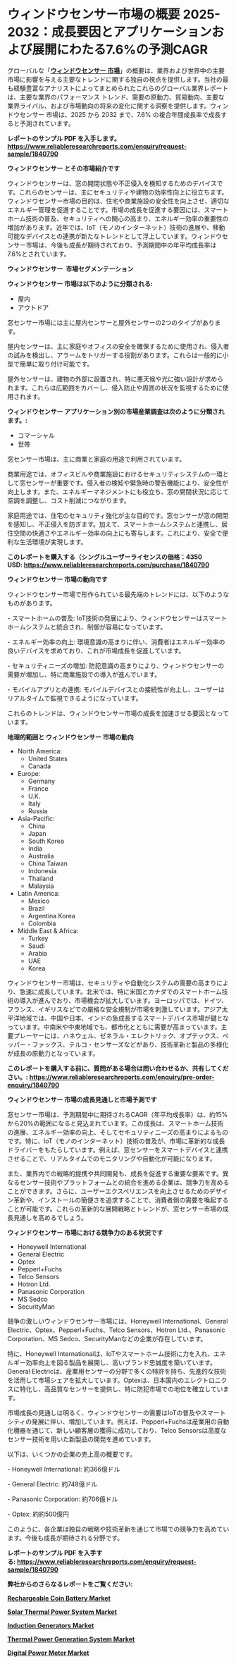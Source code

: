 <p><h1>ウィンドウセンサー市場の概要 2025-2032：成長要因とアプリケーションおよび展開にわたる7.6%の予測CAGR</h1></p><p>グローバルな「<a href="https://www.reliableresearchreports.com/window-sensors-r1840790?utm_campaign=107&utm_medium=6&utm_source=Github&utm_content=ia&utm_term=14022025&utm_id=window-sensors"><strong>ウィンドウセンサー 市場</strong></a>」の概要は、業界および世界中の主要市場に影響を与える主要なトレンドに関する独自の視点を提供します。当社の最も経験豊富なアナリストによってまとめられたこれらのグローバル業界レポートは、主要な業界のパフォーマンス トレンド、需要の原動力、貿易動向、主要な業界ライバル、および市場動向の将来の変化に関する洞察を提供します。ウィンドウセンサー 市場は、2025 から 2032 まで、7.6% の複合年間成長率で成長すると予測されています。</p>
<p><strong>レポートのサンプル PDF を入手します。</strong><strong><a href="https://www.reliableresearchreports.com/enquiry/request-sample/1840790?utm_campaign=107&utm_medium=6&utm_source=Github&utm_content=ia&utm_term=14022025&utm_id=window-sensors">https://www.reliableresearchreports.com/enquiry/request-sample/1840790</a></strong></p>
<p><strong>ウィンドウセンサー とその市場紹介です</strong></p>
<p><p>ウィンドウセンサーは、窓の開閉状態や不正侵入を検知するためのデバイスです。これらのセンサーは、主にセキュリティや建物の効率性向上に役立ちます。ウィンドウセンサー市場の目的は、住宅や商業施設の安全性を向上させ、適切なエネルギー管理を促進することです。市場の成長を促進する要因には、スマートホーム技術の普及、セキュリティへの関心の高まり、エネルギー効率の重要性の増加があります。近年では、IoT（モノのインターネット）技術の進展や、移動可能なデバイスとの連携が新たなトレンドとして浮上しています。ウィンドウセンサー市場は、今後も成長が期待されており、予測期間中の年平均成長率は7.6%とされています。</p><strong><a href="|AUTHORITHY_DOMAIN_URL|?utm_campaign=107&utm_medium=6&utm_source=Github&utm_content=ia&utm_term=14022025&utm_id=window-sensors"></a></strong></p>
<p><strong>ウィンドウセンサー&nbsp;</strong><strong>&nbsp;市場セグメンテーション</strong></p>
<p><strong>ウィンドウセンサー 市場は以下のように分類される:</strong>&nbsp;</p>
<p><ul><li>屋内</li><li>アウトドア</li></ul></p>
<p><p>窓センサー市場には主に屋内センサーと屋外センサーの2つのタイプがあります。</p><p>屋内センサーは、主に家庭やオフィスの安全を確保するために使用され、侵入者の試みを検出し、アラームをトリガーする役割があります。これらは一般的に小型で簡単に取り付け可能です。</p><p>屋外センサーは、建物の外部に設置され、特に悪天候や光に強い設計が求められます。これらは広範囲をカバーし、侵入防止や周囲の状況を監視するために使用されます。</p></p>
<p><strong> ウィンドウセンサー アプリケーション別の市場産業調査は次のように分類されます。:</strong></p>
<p><ul><li>コマーシャル</li><li>世帯</li></ul></p>
<p><p>窓センサー市場は、主に商業と家庭の用途で利用されています。</p><p>商業用途では、オフィスビルや商業施設におけるセキュリティシステムの一環として窓センサーが重要です。侵入者の検知や緊急時の警告機能により、安全性が向上します。また、エネルギーマネジメントにも役立ち、窓の開閉状況に応じて空調を調整し、コスト削減につながります。</p><p>家庭用途では、住宅のセキュリティ強化が主な目的です。窓センサーが窓の開閉を感知し、不正侵入を防ぎます。加えて、スマートホームシステムと連携し、居住空間の快適さやエネルギー効率の向上にも寄与します。これにより、安全で便利な生活環境が実現します。</p></p>
<p><strong>このレポートを購入する（シングルユーザーライセンスの価格：4350 USD:</strong><strong>&nbsp;<a href="https://www.reliableresearchreports.com/purchase/1840790?utm_campaign=107&utm_medium=6&utm_source=Github&utm_content=ia&utm_term=14022025&utm_id=window-sensors">https://www.reliableresearchreports.com/purchase/1840790</a></strong></p>
<p><strong>ウィンドウセンサー 市場の動向です</strong></p>
<p><p>ウィンドウセンサー市場で形作られている最先端のトレンドには、以下のようなものがあります。</p><p>- スマートホームの普及: IoT技術の発展により、ウィンドウセンサーはスマートホームシステムと統合され、制御が容易になっています。</p><p>- エネルギー効率の向上: 環境意識の高まりに伴い、消費者はエネルギー効率の良いデバイスを求めており、これが市場成長を促進しています。</p><p>- セキュリティニーズの増加: 防犯意識の高まりにより、ウィンドウセンサーの需要が増加し、特に商業施設での導入が進んでいます。</p><p>- モバイルアプリとの連携: モバイルデバイスとの接続性が向上し、ユーザーはリアルタイムで監視できるようになっています。</p><p>これらのトレンドは、ウィンドウセンサー市場の成長を加速させる要因となっています。</p></p>
<p><strong>地理的範囲と ウィンドウセンサー 市場の動向</strong></p>
<p><ul>
    <li>
        North America:
        <ul>
            <li>United States</li>
            <li>Canada</li>
        </ul>
    </li>
    <li>
        Europe:
        <ul>
            <li>Germany</li>
            <li>France</li>
            <li>U.K.</li>
            <li>Italy</li>
            <li>Russia</li>
        </ul>
    </li>
    <li>
        Asia-Pacific:
        <ul>
            <li>China</li>
            <li>Japan</li>
            <li>South Korea</li>
            <li>India</li>
            <li>Australia</li>
            <li>China Taiwan</li>
            <li>Indonesia</li>
            <li>Thailand</li>
            <li>Malaysia</li>
        </ul>
    </li>
    <li>
        Latin America:
        <ul>
            <li>Mexico</li>
            <li>Brazil</li>
            <li>Argentina Korea</li>
            <li>Colombia</li>
        </ul>
    </li>
    <li>
        Middle East & Africa:
        <ul>
            <li>Turkey</li>
            <li>Saudi</li>
            <li>Arabia</li>
            <li>UAE</li>
            <li>Korea</li>
        </ul>
    </li>
    </ul></p>
<p><p>ウィンドウセンサー市場は、セキュリティや自動化システムの需要の高まりにより、急速に成長しています。北米では、特に米国とカナダでのスマートホーム技術の導入が進んでおり、市場機会が拡大しています。ヨーロッパでは、ドイツ、フランス、イギリスなどでの厳格な安全規制が市場を刺激しています。アジア太平洋地域では、中国や日本、インドの急成長するスマートデバイス市場が鍵となっています。中南米や中東地域でも、都市化とともに需要が高まっています。主要プレーヤーには、ハネウェル、ゼネラル・エレクトリック、オプテックス、ペッパー・ファックス、テルコ・センサーズなどがあり、技術革新と製品の多様化が成長の原動力となっています。</p></p>
<p><strong>このレポートを購入する前に、質問がある場合は問い合わせるか、共有してください。:&nbsp;<a href="https://www.reliableresearchreports.com/enquiry/pre-order-enquiry/1840790?utm_campaign=107&utm_medium=6&utm_source=Github&utm_content=ia&utm_term=14022025&utm_id=window-sensors">https://www.reliableresearchreports.com/enquiry/pre-order-enquiry/1840790</a></strong></p>
<p><strong>ウィンドウセンサー 市場の成長見通しと市場予測です</strong></p>
<p><p>窓センサー市場は、予測期間中に期待されるCAGR（年平均成長率）は、約15%から20%の範囲になると見込まれています。この成長は、スマートホーム技術の進展、エネルギー効率の向上、そしてセキュリティニーズの高まりによるものです。特に、IoT（モノのインターネット）技術の普及が、市場に革新的な成長ドライバーをもたらしています。例えば、窓センサーをスマートデバイスと連携させることで、リアルタイムでのモニタリングや自動化が可能になります。</p><p>また、業界内での戦略的提携や共同開発も、成長を促進する重要な要素です。異なるセンサー技術やプラットフォームとの統合を進める企業は、競争力を高めることができます。さらに、ユーザーエクスペリエンスを向上させるためのデザイン革新や、インストールの簡便さを追求することで、消費者側の需要を喚起することが可能です。これらの革新的な展開戦略とトレンドが、窓センサー市場の成長見通しを高めるでしょう。</p></p>
<p><strong>ウィンドウセンサー 市場における競争力のある状況です</strong></p>
<p><ul><li>Honeywell International</li><li>General Electric</li><li>Optex</li><li>Pepperl+Fuchs</li><li>Telco Sensors</li><li>Hotron Ltd.</li><li>Panasonic Corporation</li><li>MS Sedco</li><li>SecurityMan</li></ul></p>
<p><p>競争の激しいウィンドウセンサー市場には、Honeywell International、General Electric、Optex、Pepperl+Fuchs、Telco Sensors、Hotron Ltd.、Panasonic Corporation、MS Sedco、SecurityManなどの企業が存在しています。  </p><p>特に、Honeywell Internationalは、IoTやスマートホーム技術に力を入れ、エネルギー効率向上を図る製品を展開し、高いブランド忠誠度を築いています。General Electricは、産業用センサーの分野で多くの特許を持ち、先進的な技術を活用して市場シェアを拡大しています。Optexは、日本国内のエレクトロニクスに特化し、高品質なセンサーを提供し、特に防犯市場での地位を確立しています。</p><p>市場成長の見通しは明るく、ウィンドウセンサーの需要はIoTの普及やスマートシティの発展に伴い、増加しています。例えば、Pepperl+Fuchsは産業用の自動化機器を通じて、新しい顧客層の獲得に成功しており、Telco Sensorsは高度なセンサー技術を用いた新製品の開発を進めています。</p><p>以下は、いくつかの企業の売上高の概要です。  </p><p>- Honeywell International: 約366億ドル  </p><p>- General Electric: 約748億ドル  </p><p>- Panasonic Corporation: 約706億ドル  </p><p>- Optex: 約約500億円  </p><p>このように、各企業は独自の戦略や技術革新を通じて市場での競争力を高めています。今後も成長が期待される分野です。</p></p>
<p><strong>レポートのサンプル PDF を入手する:&nbsp;<a href="https://www.reliableresearchreports.com/enquiry/request-sample/1840790?utm_campaign=107&utm_medium=6&utm_source=Github&utm_content=ia&utm_term=14022025&utm_id=window-sensors">https://www.reliableresearchreports.com/enquiry/request-sample/1840790</a></strong></p>
<p></p>
<p></p>
<p></p>
<p></p>
<p><strong>弊社からのさらなるレポートをご覧ください:</strong></p>
<p><strong><p><a href="https://github.com/zurubting/Market-Research-Report-List-1/blob/main/rechargeable-coin-battery-market.md?utm_campaign=107&utm_medium=6&utm_source=Github&utm_content=ia&utm_term=14022025&utm_id=window-sensors">Rechargeable Coin Battery Market</a></p><p><a href="https://github.com/tsiteymargat/Market-Research-Report-List-1/blob/main/solar-thermal-power-system-market.md?utm_campaign=107&utm_medium=6&utm_source=Github&utm_content=ia&utm_term=14022025&utm_id=window-sensors">Solar Thermal Power System Market</a></p><p><a href="https://github.com/ariyilmelzar/Market-Research-Report-List-1/blob/main/induction-generators-market.md?utm_campaign=107&utm_medium=6&utm_source=Github&utm_content=ia&utm_term=14022025&utm_id=window-sensors">Induction Generators Market</a></p><p><a href="https://github.com/duscarajlha/Market-Research-Report-List-1/blob/main/thermal-power-generation-system-market.md?utm_campaign=107&utm_medium=6&utm_source=Github&utm_content=ia&utm_term=14022025&utm_id=window-sensors">Thermal Power Generation System Market</a></p><p><a href="https://github.com/boluluhabeel/Market-Research-Report-List-1/blob/main/digital-power-meter-market.md?utm_campaign=107&utm_medium=6&utm_source=Github&utm_content=ia&utm_term=14022025&utm_id=window-sensors">Digital Power Meter Market</a></p></strong></p>